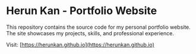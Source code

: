 # Herun Kan - Portfolio Website

This repository contains the source code for my personal portfolio website. The site showcases my projects, skills, and professional experience.

Visit: [https://herunkan.github.io](https://herunkan.github.io)